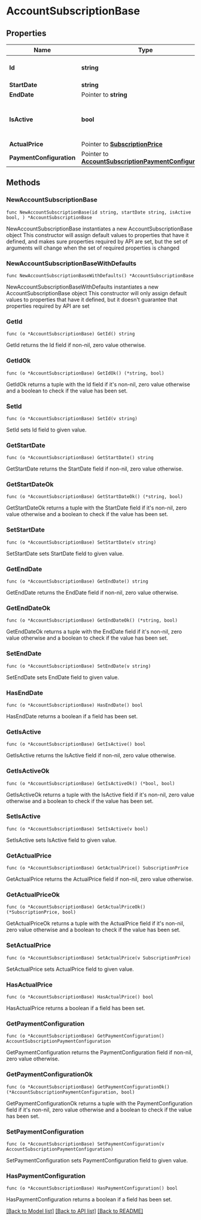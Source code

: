 # AccountSubscriptionBase

## Properties

Name | Type | Description | Notes
------------ | ------------- | ------------- | -------------
**Id** | **string** | The ID of the subscription | [readonly] 
**StartDate** | **string** |  | 
**EndDate** | Pointer to **string** |  | [optional] 
**IsActive** | **bool** | Is the subscription currently active or not? | [readonly] 
**ActualPrice** | Pointer to [**SubscriptionPrice**](SubscriptionPrice.md) |  | [optional] 
**PaymentConfiguration** | Pointer to [**AccountSubscriptionPaymentConfiguration**](AccountSubscriptionPaymentConfiguration.md) |  | [optional] 

## Methods

### NewAccountSubscriptionBase

`func NewAccountSubscriptionBase(id string, startDate string, isActive bool, ) *AccountSubscriptionBase`

NewAccountSubscriptionBase instantiates a new AccountSubscriptionBase object
This constructor will assign default values to properties that have it defined,
and makes sure properties required by API are set, but the set of arguments
will change when the set of required properties is changed

### NewAccountSubscriptionBaseWithDefaults

`func NewAccountSubscriptionBaseWithDefaults() *AccountSubscriptionBase`

NewAccountSubscriptionBaseWithDefaults instantiates a new AccountSubscriptionBase object
This constructor will only assign default values to properties that have it defined,
but it doesn't guarantee that properties required by API are set

### GetId

`func (o *AccountSubscriptionBase) GetId() string`

GetId returns the Id field if non-nil, zero value otherwise.

### GetIdOk

`func (o *AccountSubscriptionBase) GetIdOk() (*string, bool)`

GetIdOk returns a tuple with the Id field if it's non-nil, zero value otherwise
and a boolean to check if the value has been set.

### SetId

`func (o *AccountSubscriptionBase) SetId(v string)`

SetId sets Id field to given value.


### GetStartDate

`func (o *AccountSubscriptionBase) GetStartDate() string`

GetStartDate returns the StartDate field if non-nil, zero value otherwise.

### GetStartDateOk

`func (o *AccountSubscriptionBase) GetStartDateOk() (*string, bool)`

GetStartDateOk returns a tuple with the StartDate field if it's non-nil, zero value otherwise
and a boolean to check if the value has been set.

### SetStartDate

`func (o *AccountSubscriptionBase) SetStartDate(v string)`

SetStartDate sets StartDate field to given value.


### GetEndDate

`func (o *AccountSubscriptionBase) GetEndDate() string`

GetEndDate returns the EndDate field if non-nil, zero value otherwise.

### GetEndDateOk

`func (o *AccountSubscriptionBase) GetEndDateOk() (*string, bool)`

GetEndDateOk returns a tuple with the EndDate field if it's non-nil, zero value otherwise
and a boolean to check if the value has been set.

### SetEndDate

`func (o *AccountSubscriptionBase) SetEndDate(v string)`

SetEndDate sets EndDate field to given value.

### HasEndDate

`func (o *AccountSubscriptionBase) HasEndDate() bool`

HasEndDate returns a boolean if a field has been set.

### GetIsActive

`func (o *AccountSubscriptionBase) GetIsActive() bool`

GetIsActive returns the IsActive field if non-nil, zero value otherwise.

### GetIsActiveOk

`func (o *AccountSubscriptionBase) GetIsActiveOk() (*bool, bool)`

GetIsActiveOk returns a tuple with the IsActive field if it's non-nil, zero value otherwise
and a boolean to check if the value has been set.

### SetIsActive

`func (o *AccountSubscriptionBase) SetIsActive(v bool)`

SetIsActive sets IsActive field to given value.


### GetActualPrice

`func (o *AccountSubscriptionBase) GetActualPrice() SubscriptionPrice`

GetActualPrice returns the ActualPrice field if non-nil, zero value otherwise.

### GetActualPriceOk

`func (o *AccountSubscriptionBase) GetActualPriceOk() (*SubscriptionPrice, bool)`

GetActualPriceOk returns a tuple with the ActualPrice field if it's non-nil, zero value otherwise
and a boolean to check if the value has been set.

### SetActualPrice

`func (o *AccountSubscriptionBase) SetActualPrice(v SubscriptionPrice)`

SetActualPrice sets ActualPrice field to given value.

### HasActualPrice

`func (o *AccountSubscriptionBase) HasActualPrice() bool`

HasActualPrice returns a boolean if a field has been set.

### GetPaymentConfiguration

`func (o *AccountSubscriptionBase) GetPaymentConfiguration() AccountSubscriptionPaymentConfiguration`

GetPaymentConfiguration returns the PaymentConfiguration field if non-nil, zero value otherwise.

### GetPaymentConfigurationOk

`func (o *AccountSubscriptionBase) GetPaymentConfigurationOk() (*AccountSubscriptionPaymentConfiguration, bool)`

GetPaymentConfigurationOk returns a tuple with the PaymentConfiguration field if it's non-nil, zero value otherwise
and a boolean to check if the value has been set.

### SetPaymentConfiguration

`func (o *AccountSubscriptionBase) SetPaymentConfiguration(v AccountSubscriptionPaymentConfiguration)`

SetPaymentConfiguration sets PaymentConfiguration field to given value.

### HasPaymentConfiguration

`func (o *AccountSubscriptionBase) HasPaymentConfiguration() bool`

HasPaymentConfiguration returns a boolean if a field has been set.


[[Back to Model list]](../README.md#documentation-for-models) [[Back to API list]](../README.md#documentation-for-api-endpoints) [[Back to README]](../README.md)


